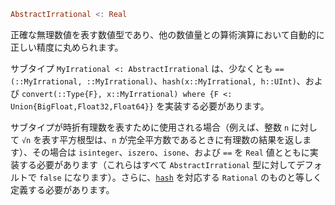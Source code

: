 ```julia
AbstractIrrational <: Real
```

正確な無理数値を表す数値型であり、他の数値量との算術演算において自動的に正しい精度に丸められます。

サブタイプ `MyIrrational <: AbstractIrrational` は、少なくとも `==(::MyIrrational, ::MyIrrational)`、`hash(x::MyIrrational, h::UInt)`、および `convert(::Type{F}, x::MyIrrational) where {F <: Union{BigFloat,Float32,Float64}}` を実装する必要があります。

サブタイプが時折有理数を表すために使用される場合（例えば、整数 `n` に対して `√n` を表す平方根型は、`n` が完全平方数であるときに有理数の結果を返します）、その場合は `isinteger`、`iszero`、`isone`、および `==` を `Real` 値とともに実装する必要があります（これらはすべて `AbstractIrrational` 型に対してデフォルトで `false` になります）。さらに、[`hash`](@ref) を対応する `Rational` のものと等しく定義する必要があります。

